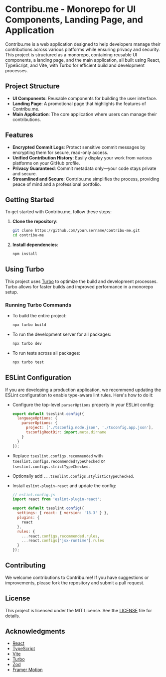 # Contribu.me - Monorepo for UI Components, Landing Page, and Application

Contribu.me is a web application designed to help developers manage their contributions across various platforms while ensuring privacy and security. This project is structured as a monorepo, containing reusable UI components, a landing page, and the main application, all built using React, TypeScript, and Vite, with Turbo for efficient build and development processes.

## Project Structure

- **UI Components**: Reusable components for building the user interface.
- **Landing Page**: A promotional page that highlights the features of Contribu.me.
- **Main Application**: The core application where users can manage their contributions.

## Features

- **Encrypted Commit Logs**: Protect sensitive commit messages by encrypting them for secure, read-only access.
- **Unified Contribution History**: Easily display your work from various platforms on your GitHub profile.
- **Privacy Guaranteed**: Commit metadata only—your code stays private and secure.
- **Streamlined and Secure**: Contribu.me simplifies the process, providing peace of mind and a professional portfolio.

## Getting Started

To get started with Contribu.me, follow these steps:

1. **Clone the repository**:

   ```bash
   git clone https://github.com/yourusername/contribu-me.git
   cd contribu-me
   ```

2. **Install dependencies**:

   ```bash
   npm install
   ```

## Using Turbo

This project uses [Turbo](https://turbo.build/) to optimize the build and development processes. Turbo allows for faster builds and improved performance in a monorepo setup.

### Running Turbo Commands

- To build the entire project:

  ```bash
  npx turbo build
  ```

- To run the development server for all packages:

  ```bash
  npx turbo dev
  ```

- To run tests across all packages:
  ```bash
  npx turbo test
  ```

## ESLint Configuration

If you are developing a production application, we recommend updating the ESLint configuration to enable type-aware lint rules. Here's how to do it:

- Configure the top-level `parserOptions` property in your ESLint config:

  ```js
  export default tseslint.config({
    languageOptions: {
      parserOptions: {
        project: ['./tsconfig.node.json', './tsconfig.app.json'],
        tsconfigRootDir: import.meta.dirname
      }
    }
  });
  ```

- Replace `tseslint.configs.recommended` with `tseslint.configs.recommendedTypeChecked` or `tseslint.configs.strictTypeChecked`.
- Optionally add `...tseslint.configs.stylisticTypeChecked`.
- Install `eslint-plugin-react` and update the config:

  ```js
  // eslint.config.js
  import react from 'eslint-plugin-react';

  export default tseslint.config({
    settings: { react: { version: '18.3' } },
    plugins: {
      react
    },
    rules: {
      ...react.configs.recommended.rules,
      ...react.configs['jsx-runtime'].rules
    }
  });
  ```

## Contributing

We welcome contributions to Contribu.me! If you have suggestions or improvements, please fork the repository and submit a pull request.

## License

This project is licensed under the MIT License. See the [LICENSE](LICENSE) file for details.

## Acknowledgments

- [React](https://reactjs.org/)
- [TypeScript](https://www.typescriptlang.org/)
- [Vite](https://vitejs.dev/)
- [Turbo](https://turbo.build/)
- [Zod](https://zod.dev/)
- [Framer Motion](https://www.framer.com/motion/)
